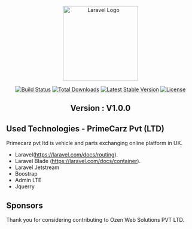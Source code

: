 <p align="center"><a href="http://primecarz.co.uk" target="_blank"><img src="https://github.com/dulshan-devops/primecarz/blob/master/public/assets/images/Prime%20Carz%20Ltd.png?raw=true" width="200" alt="Laravel Logo"></a></p> 

<p align="center">
<a href="https://github.com/laravel/framework/actions"><img src="https://github.com/laravel/framework/workflows/tests/badge.svg" alt="Build Status"></a>
<a href="https://packagist.org/packages/laravel/framework"><img src="https://img.shields.io/packagist/dt/laravel/framework" alt="Total Downloads"></a>
<a href="https://packagist.org/packages/laravel/framework"><img src="https://img.shields.io/packagist/v/laravel/framework" alt="Latest Stable Version"></a>
<a href="https://packagist.org/packages/laravel/framework"><img src="https://img.shields.io/packagist/l/laravel/framework" alt="License"></a>

</p>
<p align="center">
    <h2 align="center">Version : V1.0.0</h2>
</p>

## Used Technologies - PrimeCarz Pvt (LTD)

Primecarz pvt ltd is vehicle and parts exchanging online platform in UK.

- Laravel(https://laravel.com/docs/routing).
- Laravel Blade (https://laravel.com/docs/container).
- Laravel Jetstream
- Boostrap 
- Admin LTE 
- Jquerry

## Sponsors

Thank you for considering contributing to Ozen Web Solutions PVT LTD.
